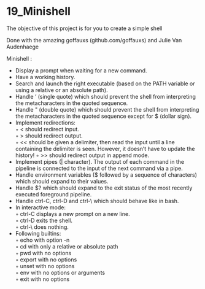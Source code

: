 # 19_Minishell
The objective of this project is for you to create a simple shell

Done with the amazing goffauxs (github.com/goffauxs) and Julie Van Audenhaege

Minishell : 
<ul>
<li>Display a prompt when waiting for a new command.</li>
<li>Have a working history.</li>
<li>Search and launch the right executable (based on the PATH variable or using a relative or an absolute path).</li>
<li>Handle ’ (single quote) which should prevent the shell from interpreting the metacharacters in the quoted sequence.</li>
<li>Handle " (double quote) which should prevent the shell from interpreting the metacharacters in the quoted sequence except for $ (dollar sign).</li>
<li>Implement redirections:<br>
◦ < should redirect input.<br>
◦ > should redirect output.<br>
◦ << should be given a delimiter, then read the input until a line containing the delimiter is seen. However, it doesn’t have to update the history!
◦ >> should redirect output in append mode. </li>
<li>Implement pipes (| character). The output of each command in the pipeline is connected to the input of the next command via a pipe.</li>
<li>Handle environment variables ($ followed by a sequence of characters) which should expand to their values.</li>
<li>Handle $? which should expand to the exit status of the most recently executed foreground pipeline.</li>
<li>Handle ctrl-C, ctrl-D and ctrl-\ which should behave like in bash.</li>
<li>In interactive mode: <br>
◦ ctrl-C displays a new prompt on a new line.<br>
◦ ctrl-D exits the shell.<br>
◦ ctrl-\ does nothing.</li>
<li>Following builtins: <br>
◦ echo with option -n<br>
◦ cd with only a relative or absolute path<br>
◦ pwd with no options<br>
◦ export with no options<br>
◦ unset with no options<br>
◦ env with no options or arguments<br>
◦ exit with no options</li>
</ul>

